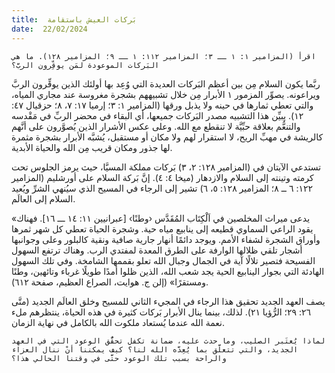 ```yaml
---
title:  بَركات العيش باستقامة
date:  22/02/2024
---
```


`اقرأ (المزامير ١: ١ ــ ٣؛ المزامير ١١٢: ١ ــ ٩؛ المزامير ١٢٨). ما هي البَركات الموعودة لمَن يوقِّرون الربَّ؟`

ربَّما يكون السلام مِن بين أعظم البَركات العديدة التي وُعِد بها أولئك الذين يوقِّرون الربَّ ويراعونه. يصوِّر المزمور ١ الأبرار مِن خلال تشبيههم بشجرة مغروسة عند مجاري المياه، والتي تعطي ثمارها في حينه ولا يذبل ورقها (المزامير ١: ٣؛ إرميا ١٧: ٧، ٨؛ حزقيال ٤٧: ١٢). يبيِّن هذا التشبيه مصدر البَركات جميعها، أي البقاء في محضر الربِّ في مَقْدسه والتنعُّم بعلاقة حبِّيَّة لا تنقطع مع الله. وعلى عكس الأشرار الذين يُصوَّرون على أنَّهم كالريشة في مهبِّ الريح، لا استقرار لهم ولا مكان أو مستقبل، يُشبَّه الأبرار بشجرة مثمرة لها جذور ومكان قريب مِن الله والحياة الأبدية.

تستدعي الآيتان في (المزامير ١٢٨: ٢، ٣) بَركات مملكة المسيَّا، حيث يرمز الجلوس تحت كرمته وتينته إلى السلام والازدهار (ميخا ٤: ٤). إنَّ بَركة السلام على أورشليم (المزامير ١٢٢: ٦ ــ ٨؛ المزامير ١٢٨: ٥، ٦) تشير إلى الرجاء في المسيح الذي سيُنهي الشرِّ ويُعيد السلام إلى العالَم.

«يدعى ميراث المخلصين في اَلْكِتَاب المُقَدَّس ‹وطنًا› [عبرانيين ١١: ١٤ ـــ ١٦]. فهناك يقود الراعي السماوي قطيعه إلى ينابيع مياه حية. وشجرة الحياة تعطي كل شهر ثمرها وأوراق الشجرة لشفاء الأمم. ويوجد دائمًا أنهار جارية صافية ونقية كالبلور وعلى وجوانبها أشجار تلقي ظلالها الوارفة على الطرق المعدة لمفتدي الرب. وهناك ترتفع السهول الفسيحة فتصير تلالًا آية في الجمال وجبال الله تعلو بقممها الشامخة. وفي تلك السهول الهادئة التي بجوار الينابيع الحية يجد شعب الله، الذين ظلوا أمدًا طويلًا غرباء وتائهين، وطنًا ومستقرًا» (إلن ج. هوايت، الصراع العظيم، صفحة ٦١٢).

يصف العهد الجديد تحقيق هذا الرجاء في المجيء الثاني للمسيح وخلق العالَم الجديد (متَّى ٢٦: ٢٩؛ الرُّؤيا ٢١). لذلك، بينما ينال الأبرار بَركات كثيرة في هذه الحياة، ينتظرهم ملء نعمة الله عندما يُستعاد ملكوت الله بالكامل في نهاية الزمان.

`لماذا يُعتَبر الصليب، وما حدث عليه، ضمانة تكفل تحقُّق الوعود التي في العهد الجديد، والتي تتعلَّق بما يُعِدَّه الله لنا؟ كيف يمكننا أنْ ننال العزاء والراحة بسبب تلك الوعود حتَّى في وقتنا الحالي هذا؟`